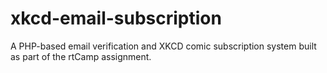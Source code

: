 # xkcd-email-subscription
A PHP-based email verification and XKCD comic subscription system built as part of the rtCamp assignment.
